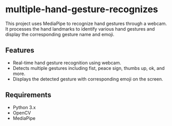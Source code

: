 # multiple-hand-gesture-recognizes

This project uses MediaPipe to recognize hand gestures through a webcam. It processes the hand landmarks to identify various hand gestures and display the corresponding gesture name and emoji.

## Features

- Real-time hand gesture recognition using webcam.
- Detects multiple gestures including fist, peace sign, thumbs up, ok, and more.
- Displays the detected gesture with corresponding emoji on the screen.

## Requirements

- Python 3.x
- OpenCV
- MediaPipe


